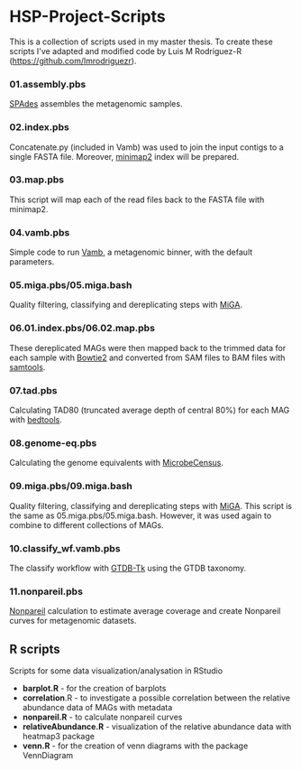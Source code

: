 # HSP-Project-Scripts

This is a collection of scripts used in my master thesis. To create these scripts I've adapted and modified code by Luis M Rodriguez-R (https://github.com/lmrodriguezr).

### 01.assembly.pbs
[SPAdes](https://github.com/ablab/spades#sec1.2) assembles the metagenomic samples.

### 02.index.pbs
Concatenate.py (included in Vamb) was used to join the input contigs to a single FASTA file. Moreover, [minimap2](https://github.com/lh3/minimap2) index will be prepared.

### 03.map.pbs
This script will map each of the read files back to the FASTA file with minimap2.  

### 04.vamb.pbs
Simple code to run [Vamb](https://github.com/RasmussenLab/vamb), a metagenomic binner, with the default parameters. 

### 05.miga.pbs/05.miga.bash
Quality filtering, classifying and dereplicating steps with [MiGA](https://github.com/bio-miga/miga). 

### 06.01.index.pbs/06.02.map.pbs
These dereplicated MAGs were then mapped back to the trimmed data for each sample with [Bowtie2](https://github.com/BenLangmead/bowtie2) and converted from SAM files to BAM files with [samtools](https://github.com/samtools/samtools).

### 07.tad.pbs
Calculating TAD80 (truncated average depth of central 80%) for each MAG with [bedtools](https://github.com/arq5x/bedtools2).

### 08.genome-eq.pbs
Calculating the genome equivalents with [MicrobeCensus](https://github.com/snayfach/MicrobeCensus).

### 09.miga.pbs/09.miga.bash
Quality filtering, classifying and dereplicating steps with [MiGA](https://github.com/bio-miga/miga). This script is the same as 05.miga.pbs/05.miga.bash. However, it was used again to combine to different collections of MAGs.

### 10.classify_wf.vamb.pbs
The classify workflow with [GTDB-Tk](https://ecogenomics.github.io/GTDBTk/commands/classify_wf.html) using the GTDB taxonomy.

### 11.nonpareil.pbs
[Nonpareil](https://github.com/lmrodriguezr/nonpareil) calculation to estimate average coverage and create Nonpareil curves for metagenomic datasets.

## R scripts
Scripts for some data visualization/analysation in RStudio

- **barplot.R** - for the creation of barplots 
- **correlation**.R - to investigate a possible correlation between the relative abundance data of MAGs with metadata
- **nonpareil.R** - to calculate nonpareil curves 
- **relativeAbundance.R** - visualization of the relative abundance data with heatmap3 package
- **venn.R** - for the creation of venn diagrams with the package VennDiagram
